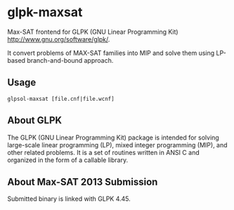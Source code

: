 glpk-maxsat
===========

Max-SAT frontend for GLPK (GNU Linear Programming Kit)
<http://www.gnu.org/software/glpk/>.

It convert problems of MAX-SAT families into MIP and solve them using
LP-based branch-and-bound approach.

Usage
-----

    glpsol-maxsat [file.cnf|file.wcnf]

About GLPK
----------

The GLPK (GNU Linear Programming Kit) package is intended for solving
large-scale linear programming (LP), mixed integer programming (MIP),
and other related problems. It is a set of routines written in ANSI C
and organized in the form of a callable library.

About Max-SAT 2013 Submission
-----------------------------

Submitted binary is linked with GLPK 4.45.
